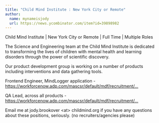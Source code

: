 ```yaml
---
title: "Child Mind Institute : New York City or Remote"
author:
  name: mynameisjody
  url: https://news.ycombinator.com/item?id=39898982
---
```

Child Mind Institute | New York City or Remote | Full Time | Multiple Roles

The Science and Engineering team at the Child Mind Institute is dedicated to transforming the lives of children with mental health and learning disorders through the power of scientific discovery.

Our product development group is working on a number of products including interventions and data gathering tools.

Frontend Engineer, MindLogger application - <a href="https:&#x2F;&#x2F;workforcenow.adp.com&#x2F;mascsr&#x2F;default&#x2F;mdf&#x2F;recruitment&#x2F;recruitment.html?cid=1b50a554-ed4a-4219-a358-aa3cbeea1e70&amp;ccId=19000101_000001&amp;jobId=478574&amp;source=CC2&amp;lang=en_US" rel="nofollow">https:&#x2F;&#x2F;workforcenow.adp.com&#x2F;mascsr&#x2F;default&#x2F;mdf&#x2F;recruitment&#x2F;...</a>

QA Lead, across all products - <a href="https:&#x2F;&#x2F;workforcenow.adp.com&#x2F;mascsr&#x2F;default&#x2F;mdf&#x2F;recruitment&#x2F;recruitment.html?cid=1b50a554-ed4a-4219-a358-aa3cbeea1e70&amp;ccId=19000101_000001&amp;source=CC2&amp;lang=en_US&amp;selectedMenuKey=CurrentOpenings&amp;jobId=478572" rel="nofollow">https:&#x2F;&#x2F;workforcenow.adp.com&#x2F;mascsr&#x2F;default&#x2F;mdf&#x2F;recruitment&#x2F;...</a>

Email me at jody.brookover &lt;at&gt; childmind.org if you have any questions about these positions, seriously. (no recruiters&#x2F;agencies please)
